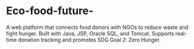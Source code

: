 # Eco-food-future-
A web platform that connects food donors with NGOs to reduce waste and fight hunger. Built with Java, JSP, Oracle SQL, and Tomcat. Supports real-time donation tracking and promotes SDG Goal 2: Zero Hunger.
